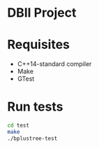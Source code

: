 # DBII Project

# Requisites
- C++14-standard compiler
- Make
- GTest

# Run tests
```bash
cd test
make
./bplustree-test
```
